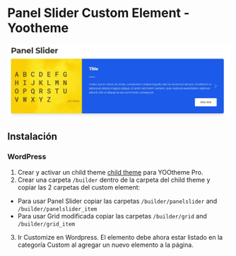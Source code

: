 # Panel Slider Custom Element - Yootheme

![Panel Slider](https://github.com/pauloguerraf/yootheme_PanelSlider/blob/main/screenshot.jpg "Screenshot")


## Instalación

### WordPress

1. Crear y activar un child theme [child theme](https://yootheme.com/support/yootheme-pro/wordpress/child-themes) para YOOtheme Pro.
2. Crear una carpeta `/builder` dentro de la carpeta del child theme y copiar las 2 carpetas del custom element:
- Para usar Panel Slider copiar las carpetas `/builder/panelslider` and `/builder/panelslider_item`
- Para usar Grid modificada copiar las carpetas `/builder/grid` and `/builder/grid_item`
3. Ir Customize en Wordpress. El elemento debe ahora estar listado en la categoría Custom al agregar un nuevo elemento a la página.
